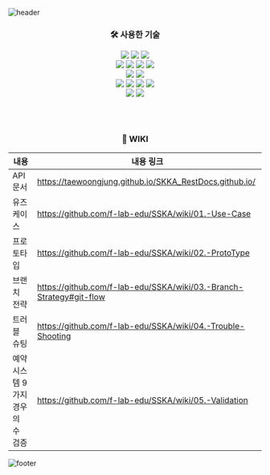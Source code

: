 ![header](https://capsule-render.vercel.app/api?type=waving&color=timeAuto&height=200&section=header&text=SKKA&fontSize=90&animation=twinkling)


<div align="center">

### 🛠️ 사용한 기술

</div>

<div align="center">
	<img src="https://img.shields.io/badge/Java-007396?style=flat&logo=Java&logoColor=white" />
  <img src="https://img.shields.io/badge/Spring%20Boot-6DB33F?style=flat-square&logo=Spring%20Boot&logoColor=black"/>
	<img src="https://img.shields.io/badge/Gradle-02303A?style=flat&logo=Gradle&logoColor=white" />
</div>

<div align="center">
  <img src="https://img.shields.io/badge/MySQL-4479A1?style=flat&logo=MySQL&logoColor=white" />
  <img src="https://img.shields.io/badge/Flyway-CC0200?style=flat&logo=Flyway&logoColor=white" />
  <img src="https://img.shields.io/badge/h2-0094F5?style=flat&logo=h2&logoColor=white" />
  <img src="https://img.shields.io/badge/Hibernate-59666C?style=flat&logo=Hibernate&logoColor=white" />
</div>

<div align="center">
  <img src="https://img.shields.io/badge/Junit5-25A162?style=flat&logo=Junit5&logoColor=white" />
  <img src="https://img.shields.io/badge/Mockito-00A98F?style=flat&logo=Mockito&logoColor=white" />
</div>

<div align="center">
  <img src="https://img.shields.io/badge/Docker-2496ED?style=flat&logo=Docker&logoColor=white" />
  <img src="https://img.shields.io/badge/Naver%20Cloud%20Platform-03C75A?style=flat&logo=Naver%20Cloud%20Platform&logoColor=white" />
  <img src="https://img.shields.io/badge/Asciidoctor-E40046?style=flat&logo=Asciidoctor&logoColor=white" />
  <img src="https://img.shields.io/badge/GitHub-181717?style=flat&logo=GitHub&logoColor=white" />
</div>

<div align="center">
  <img src="https://img.shields.io/badge/GitHub%20Actions-2088FF?style=flat&logo=GitHub%20Actions&logoColor=white" />
  <img src="https://img.shields.io/badge/Spring%20REST%20Docs-006643?style=flat&logo=Spring%20REST%20Docs&logoColor=white" />
</div>

<br><br>

<div align="center">

### 📝 WIKI

| 내용             | 내용 링크                                                                |
| ----------------- | ------------------------------------------------------------------ |
| API 문서 | https://taewoongjung.github.io/SKKA_RestDocs.github.io/ |
| 유즈 케이스 | https://github.com/f-lab-edu/SSKA/wiki/01.-Use-Case |
| 프로토타입 | https://github.com/f-lab-edu/SSKA/wiki/02.-ProtoType |
| 브랜치 전략 | https://github.com/f-lab-edu/SSKA/wiki/03.-Branch-Strategy#git-flow |
| 트러블 슈팅 | https://github.com/f-lab-edu/SSKA/wiki/04.-Trouble-Shooting |
| 예약 시스템 9가지 경우의 수 검증 | https://github.com/f-lab-edu/SSKA/wiki/05.-Validation |
</div>

![footer](https://capsule-render.vercel.app/api?type=waving&color=timeAuto&height=200&section=footer)
